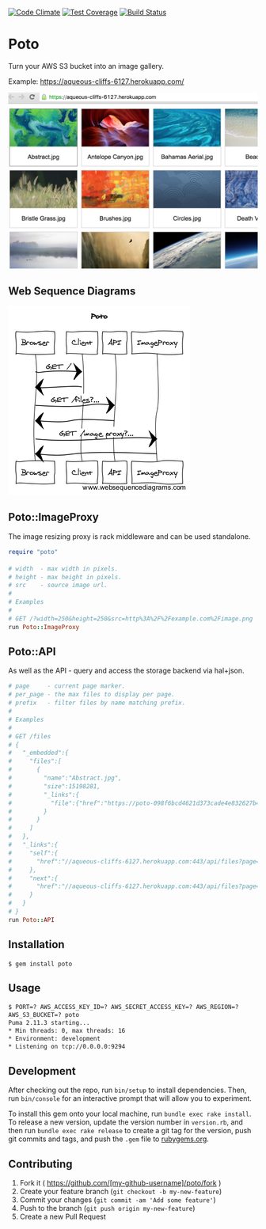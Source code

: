 [![Code Climate](https://codeclimate.com/github/jamesmoriarty/poto/badges/gpa.svg)](https://codeclimate.com/github/jamesmoriarty/poto) [![Test Coverage](https://codeclimate.com/github/jamesmoriarty/poto/badges/coverage.svg)](https://codeclimate.com/github/jamesmoriarty/poto/coverage) [![Build Status](https://travis-ci.org/jamesmoriarty/poto.svg?branch=master)](https://travis-ci.org/jamesmoriarty/poto)

# Poto

Turn your AWS S3 bucket into an image gallery.

Example: https://aqueous-cliffs-6127.herokuapp.com/

![Screenshot](/doc/Screenshot.png "Screenshot")

## Web Sequence Diagrams

![Poto](/doc/Poto.png "Poto")

## Poto::ImageProxy

The image resizing proxy is rack middleware and can be used standalone.

```ruby
require "poto"

# width  - max width in pixels.
# height - max height in pixels.
# src    - source image url.
#
# Examples
#
# GET /?width=250&height=250&src=http%3A%2F%2Fexample.com%2Fimage.png
run Poto::ImageProxy
```

## Poto::API

As well as the API - query and access the storage backend via hal+json.

```ruby
# page     - current page marker.
# per_page - the max files to display per page.
# prefix   - filter files by name matching prefix.
#
# Examples
#
# GET /files
# {
#   "_embedded":{
#     "files":[
#       {
#         "name":"Abstract.jpg",
#         "size":15198281,
#         "_links":{
#           "file":{"href":"https://poto-098f6bcd4621d373cade4e832627b4f6.s3-ap-southeast-2.amazonaws.com/Abstract.jpg?X-Amz-Algorithm=AWS4-HMAC-SHA256&X-Amz-Credential=AKIAJL3NJXWH44D3446A%2F20160206%2Fap-southeast-2%2Fs3%2Faws4_request&X-Amz-Date=20160206T091004Z&X-Amz-Expires=3600&X-Amz-SignedHeaders=host&X-Amz-Signature=e8abd66c321cf1fb760dc929033e7486565ad33fa0e5c38642ef8aefdd4820ae"}
#         }
#       }
#     ]
#   },
#   "_links":{
#     "self":{
#       "href":"//aqueous-cliffs-6127.herokuapp.com:443/api/files?page="
#     },
#     "next":{
#       "href":"//aqueous-cliffs-6127.herokuapp.com:443/api/files?page=Death+Valley.jpg&per_page=9"
#     }
#   }
# }
run Poto::API
```

## Installation

    $ gem install poto

## Usage

    $ PORT=? AWS_ACCESS_KEY_ID=? AWS_SECRET_ACCESS_KEY=? AWS_REGION=? AWS_S3_BUCKET=? poto
    Puma 2.11.3 starting...
    * Min threads: 0, max threads: 16
    * Environment: development
    * Listening on tcp://0.0.0.0:9294

## Development

After checking out the repo, run `bin/setup` to install dependencies. Then, run `bin/console` for an interactive prompt that will allow you to experiment.

To install this gem onto your local machine, run `bundle exec rake install`. To release a new version, update the version number in `version.rb`, and then run `bundle exec rake release` to create a git tag for the version, push git commits and tags, and push the `.gem` file to [rubygems.org](https://rubygems.org).

## Contributing

1. Fork it ( https://github.com/[my-github-username]/poto/fork )
2. Create your feature branch (`git checkout -b my-new-feature`)
3. Commit your changes (`git commit -am 'Add some feature'`)
4. Push to the branch (`git push origin my-new-feature`)
5. Create a new Pull Request
